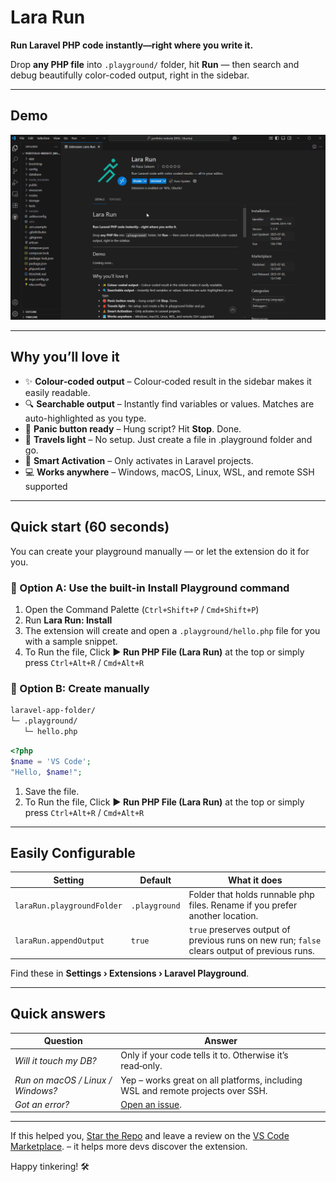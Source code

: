 # Lara Run

**Run Laravel PHP code instantly—right where you write it.**

Drop **any PHP file** into `.playground/` folder, hit **Run** — then search and debug beautifully color-coded output, right in the sidebar.

---

## Demo

![Demo](https://raw.githubusercontent.com/ali-raza-saleem/lara-run/master/demo/setup.gif)

---

## Why you’ll love it

* ✨ **Colour‑coded output** – Colour‑coded result in the sidebar makes it easily readable.
* 🔍 **Searchable output** – Instantly find variables or values. Matches are auto-highlighted as you type.
* 🛑 **Panic button ready** – Hung script? Hit **Stop**. Done.
* 🎒 **Travels light** – No setup. Just create a file in .playground folder and go.
* 🧘 **Smart Activation** – Only activates in Laravel projects.
* 💻 **Works anywhere** – Windows, macOS, Linux, WSL, and remote SSH supported

---

## Quick start (60 seconds)

You can create your playground manually — or let the extension do it for you.

### 🔧 Option A: Use the built-in **Install Playground** command

1. Open the Command Palette (`Ctrl+Shift+P` / `Cmd+Shift+P`)
2. Run **Lara Run: Install**
3. The extension will create and open a `.playground/hello.php` file for you with a sample snippet.
4. To Run the file, Click **▶ Run PHP File (Lara Run)** at the top or simply press `Ctrl+Alt+R` / `Cmd+Alt+R`

### 📁 Option B: Create manually

```bash
laravel‑app-folder/
└─ .playground/
   └─ hello.php
```

```php
<?php
$name = 'VS Code';
"Hello, $name!";
```

1. Save the file. 
2. To Run the file, Click **▶ Run PHP File (Lara Run)** at the top or simply press `Ctrl+Alt+R` / `Cmd+Alt+R`

---

## Easily Configurable

| Setting                                | Default       | What it does                                                                            |
| -------------------------------------- | ------------- | --------------------------------------------------------------------------------------- |
| `laraRun.playgroundFolder` | `.playground` | Folder that holds runnable php files. Rename if you prefer another location.            |
| `laraRun.appendOutput`     | `true`        | `true` preserves output of previous runs on new run; `false` clears output of previous runs. |

Find these in **Settings › Extensions › Laravel Playground**.

---

## Quick answers

| Question                          | Answer                                                                                                                                                    |
| --------------------------------- | --------------------------------------------------------------------------------------------------------------------------------------------------------- |
| *Will it touch my DB?*            | Only if your code tells it to. Otherwise it’s read‑only.                                                                                                  |
| *Run on macOS / Linux / Windows?* | Yep – works great on all platforms, including WSL and remote projects over SSH.                                                                           |
| *Got an error?*                   | [Open an issue](https://github.com/ali-raza-saleem/lara-run/issues). |

---

If this helped you, [Star the Repo](https://github.com/ali-raza-saleem/lara-run) and leave a review on the [VS Code Marketplace](https://marketplace.visualstudio.com/items?itemName=ali-raza-saleem.lara-run&ssr=false#review-details). – it helps more devs discover the extension.

Happy tinkering! 🛠️
